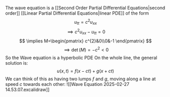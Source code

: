 The wave equation is a [[Second Order Partial Differential Equations|second order]] [[Linear Partial Differential Equations|linear PDE]] of the form
$$
u_{tt}=c^{2}u_{x x}
$$
$$
\implies c^{2}u_{ x x}-u_{tt}=0
$$
$$
\implies M=\begin{pmatrix}
c^{2}&0\\0&-1
\end{pmatrix}
$$
$$
\implies \det(M)=-c^{2}<0
$$
So the Wave equation is a hyperbolic PDE
On the whole line, the general solution is:
$$
u(x,t)=f(x-ct)+g(x+ct)
$$
We can think of this as having two lumps $f$ and $g$, moving along a line at speed $c$ towards each other:
![[Wave Equation 2025-02-27 14.53.07.excalidraw]]